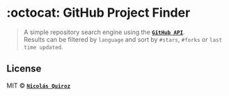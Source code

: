 # :octocat: GitHub Project Finder

> A simple repository search engine using the **[`GitHub API`](https://developer.github.com/v3/)**.  
Results can be filtered by `language` and sort by `#stars`, `#forks` or `last time updated`.

## License

MIT © **[`Nicolás Quiroz`](https://nicolasquiroz.com)**
